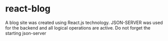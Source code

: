 # react-blog
A blog site was created using React.js technology. JSON-SERVER was used for the backend and all logical operations are active. Do not forget the starting json-server
